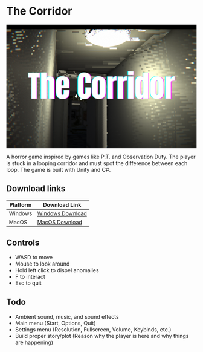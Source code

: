 # The Corridor

<img src="https://github.com/Andrew32A/the-corridor/blob/main/Images/the-corridor-logo.png" align="center">

A horror game inspired by games like P.T. and Observation Duty. The player is stuck in a looping corridor and must spot the difference between each loop. The game is built with Unity and C#.

## Download links

| Platform | Download Link                                                                                            |
| -------- | -------------------------------------------------------------------------------------------------------- |
| Windows  | [Windows Download](https://drive.google.com/drive/folders/1ZLiObFd-oL3ML1EVsuv1IzbuG7zyg_6i?usp=sharing) |
| MacOS    | [MacOS Download](https://drive.google.com/drive/folders/1xlCW1UAZfPec0wvUcRY2Jtm_XCgMRGR2?usp=sharing)   |

## Controls

- WASD to move
- Mouse to look around
- Hold left click to dispel anomalies
- F to interact
- Esc to quit

<!-- <details>
<summary>Screenshots</summary>
<img src="https://github.com/Andrew32A/the-corridor/blob/main/Images/screenshot1.png" align="center">
</details> -->

## Todo

- Ambient sound, music, and sound effects
- Main menu (Start, Options, Quit)
- Settings menu (Resolution, Fullscreen, Volume, Keybinds, etc.)
- Build proper story/plot (Reason why the player is here and why things are happening)
